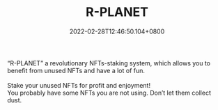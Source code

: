 ﻿---
title: "R-PLANET"
description: "A revolutionary NFTs-staking system"
lead: "A revolutionary NFTs-staking system"
date: 2022-02-28T12:46:50.104+0800
lastmod: 2022-02-28T12:46:50.104+0800
draft: false
featuredImage: ["100_r-planet.jpg"]
score: "342"
status: "Live"
blockchain: ["WAX"]
nft_support: "Yes"
free_to_play: "NFT"
play_to_earn: ["NFT","Crypto"]
website: "https://rplanet.io/?utm_source=PlayToEarn.net&utm_medium=organic&utm_campaign=gamepage"
twitter: "https://twitter.com/RPLANETio"
discord: "https://discord.gg/6sw6FsbAYE"
telegram: "https://t.me/rplanetio"
github: 
youtube: "https://www.youtube.com/channel/UCJSJzG8A1c3l14raYJMufXg"
twitch: 
facebook: 
instagram: 
reddit: "https://www.reddit.com/r/Rplanet/"
medium: "https://rplanet.medium.com/"
steam: 
gitbook: 
googleplay: 
appstore: 

  
    
categories: ["games"]
games: ["Collectible","DeFi"]
toc: false
pinned: false
weight: 
---
“R-PLANET” a revolutionary NFTs-staking system, which allows you to benefit from unused NFTs and have a lot of fun.<br> <br> Stake your unused NFTs for profit and enjoyment!<br> You probably have some NFTs you are not using. Don’t let them collect dust.